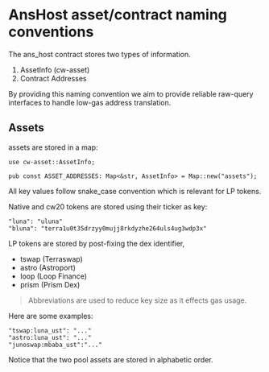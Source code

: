# AnsHost asset/contract naming conventions

The ans_host contract stores two types of information.  
1. AssetInfo (cw-asset)
2. Contract Addresses

By providing this naming convention we aim to provide reliable raw-query interfaces to handle low-gas address translation.

## Assets

assets are stored in a map: 
```
use cw-asset::AssetInfo;

pub const ASSET_ADDRESSES: Map<&str, AssetInfo> = Map::new("assets");
```

All key values follow snake_case convention which is relevant for LP tokens. 

Native and cw20 tokens are stored using their ticker as key:

```
"luna": "uluna"
"bluna": "terra1u0t35drzyy0mujj8rkdyzhe264uls4ug3wdp3x"
```

LP tokens are stored by post-fixing the dex identifier,

- tswap (Terraswap)
- astro (Astroport)
- loop (Loop Finance)
- prism (Prism Dex)  

> Abbreviations are used to reduce key size as it effects gas usage.


Here are some examples: 

```
"tswap:luna_ust": "..."  
"astro:luna_ust": "..."  
"junoswap:mbaba_ust":"..."  
```
Notice that the two pool assets are stored in alphabetic order. 


